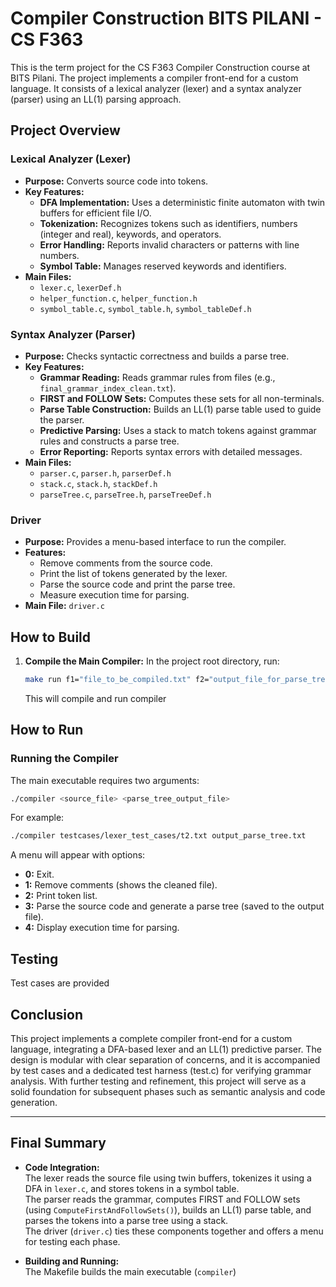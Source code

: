 # Compiler Construction BITS PILANI - CS F363

This is the term project for the CS F363 Compiler Construction course at BITS Pilani. The project implements a compiler front-end for a custom language. It consists of a lexical analyzer (lexer) and a syntax analyzer (parser) using an LL(1) parsing approach.

## Project Overview

### Lexical Analyzer (Lexer)
- **Purpose:** Converts source code into tokens.
- **Key Features:**
  - **DFA Implementation:** Uses a deterministic finite automaton with twin buffers for efficient file I/O.
  - **Tokenization:** Recognizes tokens such as identifiers, numbers (integer and real), keywords, and operators.
  - **Error Handling:** Reports invalid characters or patterns with line numbers.
  - **Symbol Table:** Manages reserved keywords and identifiers.
- **Main Files:**
  - `lexer.c`, `lexerDef.h`
  - `helper_function.c`, `helper_function.h`
  - `symbol_table.c`, `symbol_table.h`, `symbol_tableDef.h`

### Syntax Analyzer (Parser)
- **Purpose:** Checks syntactic correctness and builds a parse tree.
- **Key Features:**
  - **Grammar Reading:** Reads grammar rules from files (e.g., `final_grammar_index_clean.txt`).
  - **FIRST and FOLLOW Sets:** Computes these sets for all non-terminals.
  - **Parse Table Construction:** Builds an LL(1) parse table used to guide the parser.
  - **Predictive Parsing:** Uses a stack to match tokens against grammar rules and constructs a parse tree.
  - **Error Reporting:** Reports syntax errors with detailed messages.
- **Main Files:**
  - `parser.c`, `parser.h`, `parserDef.h`
  - `stack.c`, `stack.h`, `stackDef.h`
  - `parseTree.c`, `parseTree.h`, `parseTreeDef.h`

### Driver
- **Purpose:** Provides a menu-based interface to run the compiler.
- **Features:**
  - Remove comments from the source code.
  - Print the list of tokens generated by the lexer.
  - Parse the source code and print the parse tree.
  - Measure execution time for parsing.
- **Main File:** `driver.c`

## How to Build

1. **Compile the Main Compiler:**
   In the project root directory, run:
   ```bash
   make run f1="file_to_be_compiled.txt" f2="output_file_for_parse_tree.txt"
   ```
   This will compile and run compiler

## How to Run

### Running the Compiler
The main executable requires two arguments:
```bash
./compiler <source_file> <parse_tree_output_file>
```
For example:
```bash
./compiler testcases/lexer_test_cases/t2.txt output_parse_tree.txt
```
A menu will appear with options:
- **0:** Exit.
- **1:** Remove comments (shows the cleaned file).
- **2:** Print token list.
- **3:** Parse the source code and generate a parse tree (saved to the output file).
- **4:** Display execution time for parsing.

## Testing

Test cases are provided

## Conclusion

This project implements a complete compiler front-end for a custom language, integrating a DFA-based lexer and an LL(1) predictive parser. The design is modular with clear separation of concerns, and it is accompanied by test cases and a dedicated test harness (test.c) for verifying grammar analysis. With further testing and refinement, this project will serve as a solid foundation for subsequent phases such as semantic analysis and code generation.

---

## Final Summary

- **Code Integration:**  
  The lexer reads the source file using twin buffers, tokenizes it using a DFA in `lexer.c`, and stores tokens in a symbol table.  
  The parser reads the grammar, computes FIRST and FOLLOW sets (using `ComputeFirstAndFollowSets()`), builds an LL(1) parse table, and parses the tokens into a parse tree using a stack.  
  The driver (`driver.c`) ties these components together and offers a menu for testing each phase.

- **Building and Running:**  
  The Makefile builds the main executable (`compiler`)
